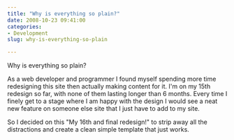 ```yaml
---
title: "Why is everything so plain?"
date: 2008-10-23 09:41:00
categories:
- Development
slug: why-is-everything-so-plain

---
```


Why is everything so plain?

As a web developer and programmer I found myself spending more time redesigning this site then actually making content for it. I'm on my 15th redesign so far, with none of them lasting longer than 6 months. Every time I finely get to a stage where I am happy with the design I would see a neat new feature on someone else site that I just have to add to my site.

So I decided on this "My 16th and final redesign!" to strip away all the distractions and create a clean simple template that just works.
